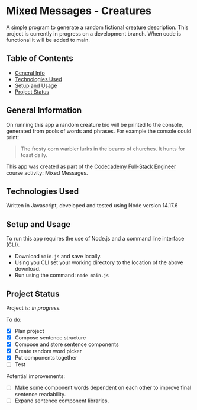 # Mixed Messages - Creatures
A simple program to generate a random fictional creature description. This project is currently in progress on a development branch. When code is functional it will be added to main.

## Table of Contents
* [General Info](#general-information)
* [Technologies Used](#technologies-used)
* [Setup and Usage](#setup-and-usage)
* [Project Status](#project-status)


## General Information
On running this app a random creature bio will be printed to the console, generated from pools of words and phrases. For example the console could print:
> The frosty corn warbler lurks in the beams of churches. 
> It hunts for toast daily.

This app was created as part of the [Codecademy Full-Stack Engineer](https://www.codecademy.com/learn/paths/full-stack-engineer-career-path) course activity: Mixed Messages.

## Technologies Used
Written in Javascript, developed and tested using Node version 14.17.6

## Setup and Usage
To run this app requires the use of Node.js and a command line interface (CLI).

* Download `main.js` and save locally.
* Using you CLI set your working directory to the location of the above download.
* Run using the command: `node main.js`

## Project Status
Project is: _in progress_.

To do:
- [X] Plan project
- [X] Compose sentence structure
- [X] Compose and store sentence components
- [X] Create random word picker
- [X] Put components together 
- [ ] Test

Potential improvements:
- [ ] Make some component words dependent on each other to improve final sentence readability.
- [ ] Expand sentence component libraries. 
